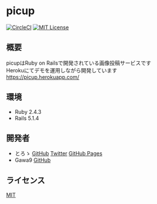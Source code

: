 # picup
[![CircleCI](https://circleci.com/gh/toro-ponz/picup.svg?style=svg)](https://circleci.com/gh/toro-ponz/picup)
[![MIT License](http://img.shields.io/badge/license-MIT-blue.svg?style=flat)](LICENSE)

## 概要
picupはRuby on Railsで開発されている画像投稿サービスです  
Herokuにてデモを運用しながら開発しています  
https://picup.herokuapp.com/

## 環境
* Ruby 2.4.3
* Rails 5.1.4

## 開発者
* とろゝ [GitHub](https://github.com/toro-ponz) [Twitter](https://twitter.com/toro_ponz) [GitHub Pages](https://toro-ponz.github.io/)
* Gawa9 [GitHub](https://github.com/gawa9)

## ライセンス
[MIT](LICENSE)

